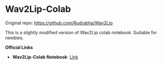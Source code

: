 # Wav2Lip-Colab

Original repo: https://github.com/Rudrabha/Wav2Lip

This is a slightly modified version of Wav2Lip colab notebook. Suitable for newbies.

**Official Links**
- **Wav2Lip-Colab Notebook**: [Link](https://colab.research.google.com/github/justinjohn0306/Wav2Lip-Colab/blob/main/Wav2Lip_justinjohn0306.ipynb)
